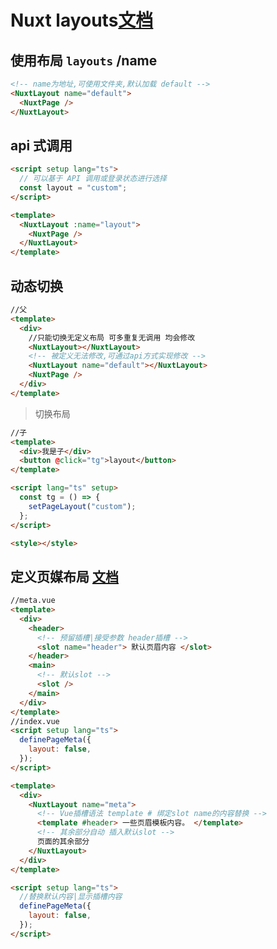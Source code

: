 # Nuxt layouts[文档](https://nuxt.com.cn/docs/guide/directory-structure/layouts)

## 使用布局 `layouts` /name

```html
<!-- name为地址,可使用文件夹,默认加载 default -->
<NuxtLayout name="default">
  <NuxtPage />
</NuxtLayout>
```

## api 式调用

```html
<script setup lang="ts">
  // 可以基于 API 调用或登录状态进行选择
  const layout = "custom";
</script>

<template>
  <NuxtLayout :name="layout">
    <NuxtPage />
  </NuxtLayout>
</template>
```

## 动态切换

```html
//父
<template>
  <div>
    //只能切换无定义布局 可多重复无调用 均会修改
    <NuxtLayout></NuxtLayout>
    <!-- 被定义无法修改,可通过api方式实现修改 -->
    <NuxtLayout name="default"></NuxtLayout>
    <NuxtPage />
  </div>
</template>
```

> 切换布局

```html
//子
<template>
  <div>我是子</div>
  <button @click="tg">layout</button>
</template>

<script lang="ts" setup>
  const tg = () => {
    setPageLayout("custom");
  };
</script>

<style></style>
```

## 定义页媒布局 [文档](https://nuxt.com.cn/docs/guide/directory-structure/layouts#%E5%9C%A8%E6%AF%8F%E4%B8%AA%E9%A1%B5%E9%9D%A2%E4%B8%8A%E8%A6%86%E7%9B%96%E5%B8%83%E5%B1%80)

```html
//meta.vue
<template>
  <div>
    <header>
      <!-- 预留插槽|接受参数 header插槽 -->
      <slot name="header"> 默认页眉内容 </slot>
    </header>
    <main>
      <!-- 默认slot -->
      <slot />
    </main>
  </div>
</template>
//index.vue
<script setup lang="ts">
  definePageMeta({
    layout: false,
  });
</script>

<template>
  <div>
    <NuxtLayout name="meta">
      <!-- Vue插槽语法 template # 绑定slot name的内容替换 -->
      <template #header> 一些页眉模板内容。 </template>
      <!-- 其余部分自动 插入默认slot -->
      页面的其余部分
    </NuxtLayout>
  </div>
</template>

<script setup lang="ts">
  //替换默认内容|显示插槽内容
  definePageMeta({
    layout: false,
  });
</script>
```

